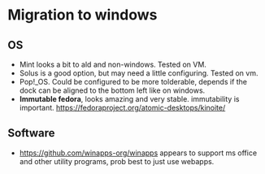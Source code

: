 # Migration to windows
## OS
- Mint looks a bit to ald and non-windows. Tested on VM.
- Solus is a good option, but may need a little configuring. Tested on vm.
- Pop!_OS. Could be configured to be more tolderable, depends if the dock can be aligned to the bottom left like on windows.
- **Immutable fedora**, looks amazing and very stable. immutability is important.  https://fedoraproject.org/atomic-desktops/kinoite/

## Software
- https://github.com/winapps-org/winapps appears to support ms office and other utility programs, prob best to just use webapps.
